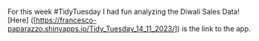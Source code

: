 For this week #TidyTuesday I had fun analyzing the Diwali Sales Data! 
[Here] ([https://francesco-paparazzo.shinyapps.io/Tidy_Tuesday_14_11_2023/])  is the link to the app.
